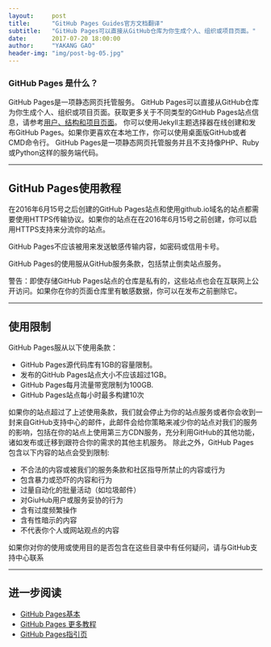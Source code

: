 ```yaml
---
layout:     post
title:      "GitHub Pages Guides官方文档翻译"
subtitle:   "GitHub Pages可以直接从GitHub仓库为你生成个人、组织或项目页面。"
date:       2017-07-20 18:00:00
author:     "YAKANG GAO"
header-img: "img/post-bg-05.jpg"
---
```



### GitHub Pages 是什么？

GitHub Pages是一项静态网页托管服务。
GitHub Pages可以直接从GitHub仓库为你生成个人、组织或项目页面。获取更多关于不同类型的GitHub Pages站点信息，请参考[用户、结构和项目页面](https://help.github.com/articles/user-organization-and-project-pages/)。
你可以使用Jekyll主题选择器在线创建和发布GitHub Pages。如果你更喜欢在本地工作，你可以使用桌面版GitHub或者CMD命令行。
GitHub Pages是一项静态网页托管服务并且不支持像PHP、Ruby或Python这样的服务端代码。

---

## GitHub Pages使用教程


在2016年6月15号之后创建的GitHub Pages站点和使用github.io域名的站点都需要使用HTTPS传输协议。如果你的站点在在2016年6月15号之前创建，你可以启用HTTPS支持来分流你的站点。

GitHub Pages不应该被用来发送敏感传输内容，如密码或信用卡号。

GitHub Pages的使用服从GitHub服务条款，包括禁止倒卖站点服务。

警告：即使存储GitHub Pages站点的仓库是私有的，这些站点也会在互联网上公开访问。如果你在你的页面仓库里有敏感数据，你可以在发布之前删除它。

--- 

## 使用限制
GitHub Pages服从以下使用条款：

-  GitHub Pages源代码库有1GB的容量限制。
- 发布的GitHub Pages站点大小不应该超过1GB。
- GitHub Pages每月流量带宽限制为100GB.
- GitHub Pages站点每小时最多构建10次

如果你的站点超过了上述使用条款，我们就会停止为你的站点服务或者你会收到一封来自GitHub支持中心的邮件，此邮件会给你策略来减少你的站点对我们的服务的影响，包括在你的站点上使用第三方CDN服务，充分利用GitHub的其他功能，诸如发布或迁移到跟符合你的需求的其他主机服务。
除此之外，GitHub Pages 包含以下内容的站点会受到限制:

- 不合法的内容或被我们的服务条款和社区指导所禁止的内容或行为
- 包含暴力或恐吓的内容和行为
- 过量自动化的批量活动（如垃圾邮件）
- 对GiuHub用户或服务妥协的行为
- 含有过度频繁操作
- 含有性暗示的内容
- 不代表你个人或网站观点的内容

如果你对你的使用或使用目的是否包含在这些目录中有任何疑问，请与GitHub支持中心联系

---

## 进一步阅读

- [GitHub Pages基本](https://help.github.com/categories/github-pages-basics/)
- [GitHub Pages 更多教程](https://help.github.com/articles/further-reading-on-github-pages/)
- [GitHub Pages指引页](https://pages.github.com/)